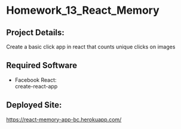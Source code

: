 # Homework_13_React_Memory

## Project Details:
Create a basic click app in react that counts unique clicks on images

## Required Software
* Facebook React: <br />
create-react-app

## Deployed Site:
https://react-memory-app-bc.herokuapp.com/
